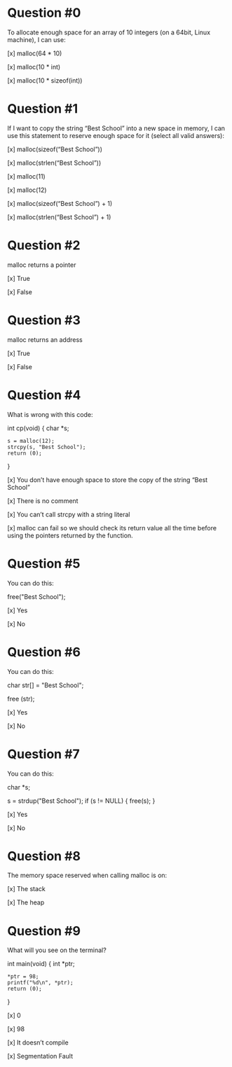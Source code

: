 # Question #0
To allocate enough space for an array of 10 integers (on a 64bit, Linux machine), I can use:

[x] malloc(64 * 10)


[x] malloc(10 * int)


[x] malloc(10 * sizeof(int))


# Question #1
If I want to copy the string “Best School” into a new space in memory, I can use this statement to reserve enough space for it (select all valid answers):


[x] malloc(sizeof(“Best School”))


[x] malloc(strlen(“Best School”))


[x] malloc(11)


[x] malloc(12)


[x] malloc(sizeof(“Best School”) + 1)


[x] malloc(strlen(“Best School”) + 1)


# Question #2
malloc returns a pointer


[x] True


[x] False

# Question #3
malloc returns an address


[x] True


[x] False

# Question #4
What is wrong with this code:



int cp(void)
{
    char *s;

    s = malloc(12);
    strcpy(s, "Best School");
    return (0);
}

[x] You don’t have enough space to store the copy of the string “Best School”


[x] There is no comment


[x] You can’t call strcpy with a string literal


[x] malloc can fail so we should check its return value all the time before using the pointers returned by the function.

# Question #5
You can do this:

free("Best School");

[x] Yes


[x] No

# Question #6
You can do this:

char str[] = "Best School";

free (str);

[x] Yes


[x] No

 # Question #7
You can do this:

char *s;

s = strdup("Best School");
if (s != NULL)
{
    free(s);
}

[x] Yes


[x] No

# Question #8
The memory space reserved when calling malloc is on:


[x] The stack


[x] The heap

# Question #9
What will you see on the terminal?

int main(void)
{
    int *ptr;

    *ptr = 98;
    printf("%d\n", *ptr);
    return (0);
}

[x] 0


[x] 98


[x] It doesn’t compile


[x] Segmentation Fault